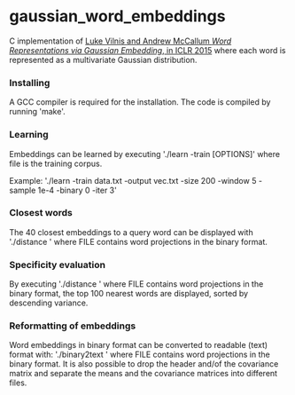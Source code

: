 # gaussian_word_embeddings

C implementation of [Luke Vilnis and Andrew McCallum
<i>Word Representations via Gaussian Embedding</i>, in ICLR 2015](http://arxiv.org/abs/1412.6623)
where each word is represented as a multivariate Gaussian distribution.

### Installing
A GCC compiler is required for the installation. The code is compiled by running 'make'.

### Learning 
Embeddings can be learned by executing
'./learn -train <FILE> [OPTIONS]'
where file is the training corpus. 

Example:
'./learn -train data.txt -output vec.txt -size 200 -window 5 -sample 1e-4 -binary 0 -iter 3'

### Closest words
The 40 closest embeddings to a query word can be displayed with
'./distance <FILE>'
where FILE contains word projections in the binary format.

### Specificity evaluation
By executing
'./distance <FILE>'
where FILE contains word projections in the binary format, the top 100 nearest words are displayed, sorted by descending variance.

### Reformatting of embeddings
Word embeddings in binary format can be converted to readable (text) format with:
'./binary2text <FILE>'
where FILE contains word projections in the binary format. It is also possible to drop the header and/of the covariance matrix and separate the means and the covariance matrices into different files.
